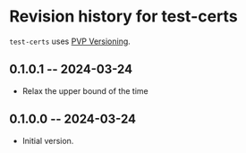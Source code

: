# Revision history for test-certs

`test-certs` uses [PVP Versioning][1].

## 0.1.0.1 -- 2024-03-24

* Relax the upper bound of the time

## 0.1.0.0 -- 2024-03-24

* Initial version.

[1]: https://pvp.haskell.org

